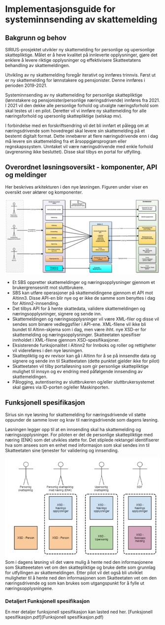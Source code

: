 # Implementasjonsguide for systeminnsending av skattemelding

## Bakgrunn og behov

SIRIUS-prosjektet utvikler ny skattemelding for personlige og upersonlige skattepliktige. Målet er å heve kvalitet på innleverte opplysninger, gjøre det enklere å levere riktige opplysninger og effektivisere Skatteetatens behandling av skattemeldingen.

Utvikling av ny skattemelding foregår iterativt og innføres trinnvis. Først ut er ny skattemelding for lønnstakere og pensjonister. Denne innføres i perioden 2019-2021.

Systeminnsending av ny skattemelding for personlige skattepliktige (lønnstakere og pensjonister/personlige næringsdrivende) innføres fra 2021. I 2021 vil den dekke alle personlige forhold og utvalgte næringsforhold som skal testes ut i en pilot. Deretter vil vi innføre ny skattemelding for alle næringsforhold og upersonlig skattepliktige (selskap mv).

I forbindelse med en forskriftsendring vil det bli innført et pålegg om at næringsdrivende som hovedregel skal levere sin skattemelding på et bestemt digitalt format. Dette innebærer at flere næringsdrivende enn i dag må levere sin skattemelding fra et årsoppgjørsprogram eller regnskapssystem. Unntaket vil være næringsdrivende med enkle forhold (avgrensning ikke besluttet). Disse skal tilbys en portal for utfylling.

## Overordnet løsningsoversikt - komponenter, API og meldinger

Her beskrives arkitekturen i den nye løsningen. Figuren under viser en oversikt over aktører og komponenter.

![oversikt.png](oversikt2.png)

- Et SBS oppretter skattemeldinger og næringsopplysninger gjennom et brukergrensesnitt mot sluttbrukere.
- SBS kan utføre operasjoner på skattemeldingene gjennom et API mot Altinn3. Disse API-en blir nye og er ikke de samme som benyttes i dag for Altinn2-innsending.
- Det tilbys API for å hente skattedata, validere skattemeldingen og næringsopplysninger, signere og sende inn.
- Skattemeldingen og næringsopplysninger vil være XML-filer og disse vil sendes som binære vedleggsfiler i API-ene. XML-filene vil ikke bli bundet til Altinn-skjema som i dag, men være ihht. nye XSD-er for skattemelding og næringsopplysninger. Skatteetaten spesifiser innholdet i XML-filene gjennom XSD-spesifikasjoner.
- Eksisterende funksjonalitet i Altinn2 for Innboks og roller og rettigheter vil videreføres i den nye løsningen.
- Skattepliktig og ev revisor kan gå i Altinn for å se på innsendte data og signere og sende inn til Skatteetaten (dette punktet gjelder ikke for pilot)
- Skatteetaten vil tilby portalløsning som gir personlige skattepliktige mulighet til innsyn og ev endring med påfølgende innsending av skattemeldingen.
- Pålogging, autentisering av sluttbrukeren og/eller sluttbrukersystemet skal gjøres via ID-porten og/eller Maskinporten.

## Funksjonell spesifikasjon

Sirius sin nye løsning for skattemelding for næringsdrivende vil støtte oppunder de samme lover og krav til næringsdrivende som dagens løsning.

Løsningen legger opp til at en innsending skal ha skattemelding og næringsopplysninger. For piloten er det de personlige skattepliktige med næring (ENK) som det utvikles støtte for.
Det stiplede rektangel identifiserer hva som ansees som en enhet med informasjon som skal sendes inn til Skatteetaten sine tjenester for validering og innsending.

![typeSelskap.png](typeSelskap.png)
Som i dagens løsning vil det være mulig å hente ned den informasjonene som Skatteeetaten vet om den skattepliktige og bruke dette som grunnlag for utfyllingen av skattemeldingen.
Etter pilot vil det også bli utviklet muligheter til å hente ned den informasjonen som Skatteetaten vet om den næringsdrivende og som kan brukes som utgangspunkt for å fylle ut næringsopplysningene.


### Detaljert Funksjonell spesifikasjon
En mer detaljer funksjonell spesifikasjon kan lasted ned her.
[Funksjonell spesifikasjon.pdf](Funksjonell spesifikasjon.pdf)
